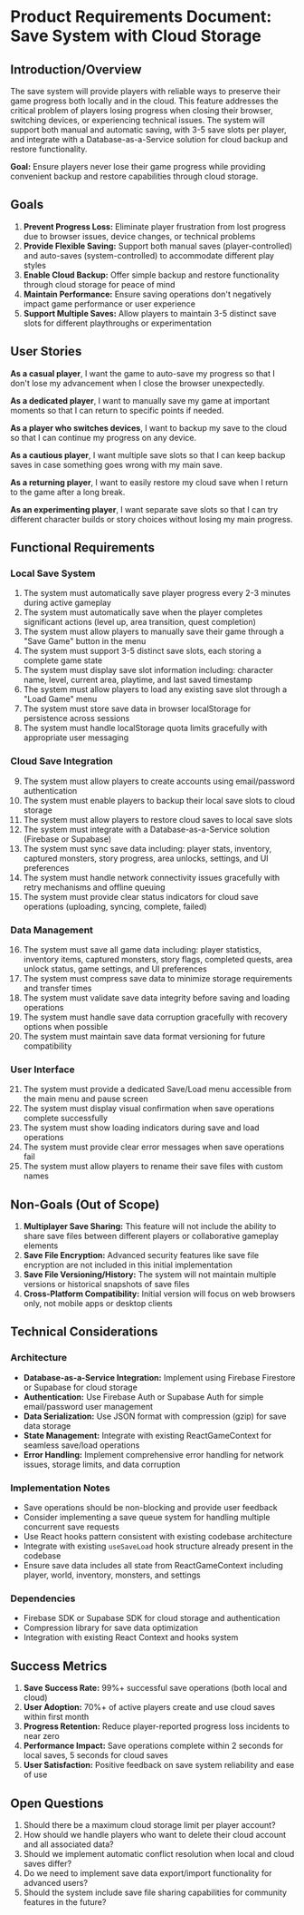 # Product Requirements Document: Save System with Cloud Storage

## Introduction/Overview

The save system will provide players with reliable ways to preserve their game progress both locally and in the cloud. This feature addresses the critical problem of players losing progress when closing their browser, switching devices, or experiencing technical issues. The system will support both manual and automatic saving, with 3-5 save slots per player, and integrate with a Database-as-a-Service solution for cloud backup and restore functionality.

**Goal:** Ensure players never lose their game progress while providing convenient backup and restore capabilities through cloud storage.

## Goals

1. **Prevent Progress Loss:** Eliminate player frustration from lost progress due to browser issues, device changes, or technical problems
2. **Provide Flexible Saving:** Support both manual saves (player-controlled) and auto-saves (system-controlled) to accommodate different play styles
3. **Enable Cloud Backup:** Offer simple backup and restore functionality through cloud storage for peace of mind
4. **Maintain Performance:** Ensure saving operations don't negatively impact game performance or user experience
5. **Support Multiple Saves:** Allow players to maintain 3-5 distinct save slots for different playthroughs or experimentation

## User Stories

**As a casual player**, I want the game to auto-save my progress so that I don't lose my advancement when I close the browser unexpectedly.

**As a dedicated player**, I want to manually save my game at important moments so that I can return to specific points if needed.

**As a player who switches devices**, I want to backup my save to the cloud so that I can continue my progress on any device.

**As a cautious player**, I want multiple save slots so that I can keep backup saves in case something goes wrong with my main save.

**As a returning player**, I want to easily restore my cloud save when I return to the game after a long break.

**As an experimenting player**, I want separate save slots so that I can try different character builds or story choices without losing my main progress.

## Functional Requirements

### Local Save System
1. The system must automatically save player progress every 2-3 minutes during active gameplay
2. The system must automatically save when the player completes significant actions (level up, area transition, quest completion)
3. The system must allow players to manually save their game through a "Save Game" button in the menu
4. The system must support 3-5 distinct save slots, each storing a complete game state
5. The system must display save slot information including: character name, level, current area, playtime, and last saved timestamp
6. The system must allow players to load any existing save slot through a "Load Game" menu
7. The system must store save data in browser localStorage for persistence across sessions
8. The system must handle localStorage quota limits gracefully with appropriate user messaging

### Cloud Save Integration
9. The system must allow players to create accounts using email/password authentication
10. The system must enable players to backup their local save slots to cloud storage
11. The system must allow players to restore cloud saves to local save slots
12. The system must integrate with a Database-as-a-Service solution (Firebase or Supabase)
13. The system must sync save data including: player stats, inventory, captured monsters, story progress, area unlocks, settings, and UI preferences
14. The system must handle network connectivity issues gracefully with retry mechanisms and offline queuing
15. The system must provide clear status indicators for cloud save operations (uploading, syncing, complete, failed)

### Data Management
16. The system must save all game data including: player statistics, inventory items, captured monsters, story flags, completed quests, area unlock status, game settings, and UI preferences
17. The system must compress save data to minimize storage requirements and transfer times
18. The system must validate save data integrity before saving and loading operations
19. The system must handle save data corruption gracefully with recovery options when possible
20. The system must maintain save data format versioning for future compatibility

### User Interface
21. The system must provide a dedicated Save/Load menu accessible from the main menu and pause screen
22. The system must display visual confirmation when save operations complete successfully
23. The system must show loading indicators during save and load operations
24. The system must provide clear error messages when save operations fail
25. The system must allow players to rename their save files with custom names

## Non-Goals (Out of Scope)

1. **Multiplayer Save Sharing:** This feature will not include the ability to share save files between different players or collaborative gameplay elements
2. **Save File Encryption:** Advanced security features like save file encryption are not included in this initial implementation
3. **Save File Versioning/History:** The system will not maintain multiple versions or historical snapshots of save files
4. **Cross-Platform Compatibility:** Initial version will focus on web browsers only, not mobile apps or desktop clients

## Technical Considerations

### Architecture
- **Database-as-a-Service Integration:** Implement using Firebase Firestore or Supabase for cloud storage
- **Authentication:** Use Firebase Auth or Supabase Auth for simple email/password user management
- **Data Serialization:** Use JSON format with compression (gzip) for save data storage
- **State Management:** Integrate with existing ReactGameContext for seamless save/load operations
- **Error Handling:** Implement comprehensive error handling for network issues, storage limits, and data corruption

### Implementation Notes
- Save operations should be non-blocking and provide user feedback
- Consider implementing a save queue system for handling multiple concurrent save requests
- Use React hooks pattern consistent with existing codebase architecture
- Integrate with existing `useSaveLoad` hook structure already present in the codebase
- Ensure save data includes all state from ReactGameContext including player, world, inventory, monsters, and settings

### Dependencies
- Firebase SDK or Supabase SDK for cloud storage and authentication
- Compression library for save data optimization
- Integration with existing React Context and hooks system

## Success Metrics

1. **Save Success Rate:** 99%+ successful save operations (both local and cloud)
2. **User Adoption:** 70%+ of active players create and use cloud saves within first month
3. **Progress Retention:** Reduce player-reported progress loss incidents to near zero
4. **Performance Impact:** Save operations complete within 2 seconds for local saves, 5 seconds for cloud saves
5. **User Satisfaction:** Positive feedback on save system reliability and ease of use

## Open Questions

1. Should there be a maximum cloud storage limit per player account?
2. How should we handle players who want to delete their cloud account and all associated data?
3. Should we implement automatic conflict resolution when local and cloud saves differ?
4. Do we need to implement save data export/import functionality for advanced users?
5. Should the system include save file sharing capabilities for community features in the future?
